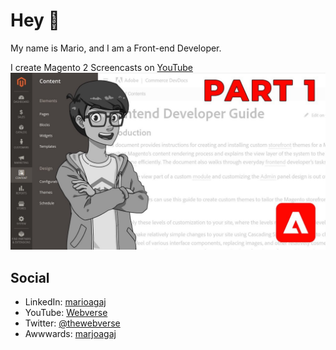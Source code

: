 # Hey 👋

My name is Mario, and I am a Front-end Developer. 

I create Magento 2 Screencasts on [YouTube](https://www.youtube.com/c/Webverse/videos/)
![Alt text](images/youtube-thumbnail.jpg?raw=true "Webverse")

## Social

- LinkedIn: [marioagaj](https://www.linkedin.com/in/marioagaj/)
- YouTube: [Webverse](https://www.youtube.com/c/Webverse/videos/)
- Twitter: [@thewebverse](https://twitter.com/thewebverse/)
- Awwwards: [marjoagaj](https://www.awwwards.com/marjoagaj/)

